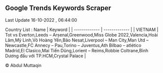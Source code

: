 

## Google Trends Keywords Scraper 
 
Last Update 16-10-2022 , 06:44:00

Country List :
 Name  | Keyword |
| ------------- | ------------- |
| VIETNAM | Tot vs Everton,Leeds – Arsenal,Greenwood,Miss Globe 2022,Valencia,Hoài Lâm,Mỹ Linh,Võ Hoàng Yến,Bão Nesat,Liverpool – Man City,Man Utd – Newcastle,FC Annecy – Pau,Torino – Juventus,Ath Bilbao – atlético Madrid,El Clasico,Mai Tiến Dũng,Lorient – Reims,Robbie Coltrane,Bình Dương đấu với TP.HCM,Crystal Palace |



© Abdul Muttaqin 
